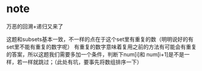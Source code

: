 # note

 万恶的回溯+递归又来了

 这题和subsets基本一致，不一样的点在于这个set里有重复的数（明明说好的有set里不能有重复的数字呢）
 有重复的数字意味着复用之前的方法有可能会有重复的答案，所以这题我们需要多加一个条件，判断下num[i]和 num[i+1]是不是一样，若一样就跳过；（此处有坑，要事先将数组排序一下）